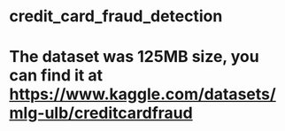 # credit_card_fraud_detection

# The dataset was 125MB size, you can find it at https://www.kaggle.com/datasets/mlg-ulb/creditcardfraud
